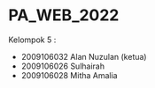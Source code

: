 # PA_WEB_2022
Kelompok 5 :
- 2009106032 Alan Nuzulan (ketua)
- 2009106026 Sulhairah
- 2009106028 Mitha Amalia
